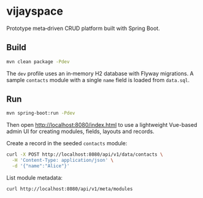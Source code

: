 # vijayspace

Prototype meta‑driven CRUD platform built with Spring Boot.

## Build

```bash
mvn clean package -Pdev
```

The `dev` profile uses an in‑memory H2 database with Flyway migrations. A sample
`contacts` module with a single `name` field is loaded from `data.sql`.

## Run

```bash
mvn spring-boot:run -Pdev
```

Then open [http://localhost:8080/index.html](http://localhost:8080/index.html) to use a lightweight Vue-based admin UI for creating modules, fields, layouts and records.

Create a record in the seeded `contacts` module:

```bash
curl -X POST http://localhost:8080/api/v1/data/contacts \
  -H 'Content-Type: application/json' \
  -d '{"name":"Alice"}'
```

List module metadata:

```bash
curl http://localhost:8080/api/v1/meta/modules
```
